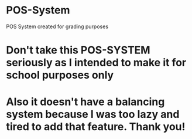 # POS-System
POS System created for grading purposes

# Don't take this POS-SYSTEM seriously as I intended to make it for school purposes only
# Also it doesn't have a balancing system because I was too lazy and tired to add that feature. Thank you!
